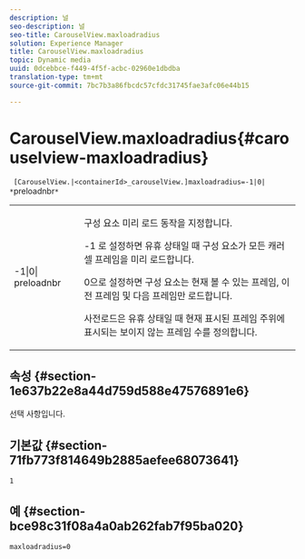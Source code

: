 ```yaml
---
description: 널
seo-description: 널
seo-title: CarouselView.maxloadradius
solution: Experience Manager
title: CarouselView.maxloadradius
topic: Dynamic media
uuid: 0dcebbce-f449-4f5f-acbc-02960e1dbdba
translation-type: tm+mt
source-git-commit: 7bc7b3a86fbcdc57cfdc31745fae3afc06e44b15

---
```



# CarouselView.maxloadradius{#carouselview-maxloadradius}

` [CarouselView.|<containerId>_carouselView.]maxloadradius=-1|0| *`preloadnbr`*`

<table id="table_B3B03B00DCF0466DB332E851F4DDF610"> 
 <tbody> 
  <tr> 
   <td> <p> <span class="codeph"> -1|0|<span class="varname"> preloadnbr</span></span> </p> </td> 
   <td> <p>구성 요소 미리 로드 동작을 지정합니다. </p> <p>-1 <span class="codeph"> 로</span> 설정하면 유휴 상태일 때 구성 요소가 모든 캐러셀 프레임을 미리 로드합니다. </p> <p>0으로 <span class="codeph"> 설정하면</span> 구성 요소는 현재 볼 수 있는 프레임, 이전 프레임 및 다음 프레임만 로드합니다. </p> <p><span class="codeph"><span class="varname"> 사전</span></span>로드은 유휴 상태일 때 현재 표시된 프레임 주위에 표시되는 보이지 않는 프레임 수를 정의합니다. </p> </td> 
  </tr> 
 </tbody> 
</table>

## 속성 {#section-1e637b22e8a44d759d588e47576891e6}

선택 사항입니다.

## 기본값 {#section-71fb773f814649b2885aefee68073641}

`1`

## 예 {#section-bce98c31f08a4a0ab262fab7f95ba020}

`maxloadradius=0`
